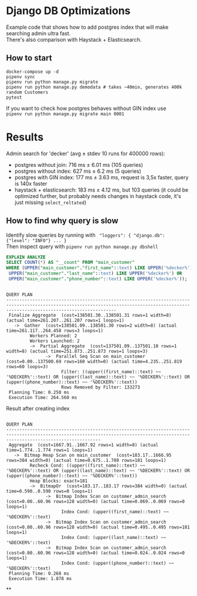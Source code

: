 # Django DB Optimizations

Example code that shows how to add postgres index that will make searching admin ultra fast.  
There's also comparison with Haystack + Elasticsearch.

## How to start
```
docker-compose up -d
pipenv sync
pipenv run python manage.py migrate
pipenv run python manage.py demodata # takes ~40min, generates 400k random Customers
pytest
```
If you want to check how postgres behaves without GIN index use  
`pipenv run python manage.py migrate main 0001`

# Results
Admin search for 'decker'   (avg    ±  stdev  10 runs for 400000 rows):
+ postgres without join:    716 ms ± 6.01 ms (105 queries)
+ postgres without index:   627 ms ± 6.2 ms  (5 queries)
+ postgres with GIN index:  177 ms ± 3.63 ms, request is 3,5x faster, query is 140x faster
+ haystack + elasticsearch: 183 ms ± 4.12 ms, but 103 queries
(it could be optimized further, but probably needs changes in haystack code, it's just missing `select_reltated`)


## How to find why query is slow
Identify slow queries by running with ` "loggers": { "django.db": {"level": "INFO"} ... }`  
Then inspect query with
`pipenv run python manage.py dbshell`
``` sql
EXPLAIN ANALYZE 
SELECT COUNT(*) AS "__count" FROM "main_customer" 
WHERE (UPPER("main_customer"."first_name"::text) LIKE UPPER('%decker%') OR
 UPPER("main_customer"."last_name"::text) LIKE UPPER('%decker%') OR
 UPPER("main_customer"."phone_number"::text) LIKE UPPER('%decker%'));
```
```
                                                                                      QUERY PLAN                                                                                      
--------------------------------------------------------------------------------------------------------------------------------------------------------------------------------------
 Finalize Aggregate  (cost=138501.30..138501.31 rows=1 width=8) (actual time=261.207..261.207 rows=1 loops=1)
   ->  Gather  (cost=138501.09..138501.30 rows=2 width=8) (actual time=261.117..264.458 rows=3 loops=1)
         Workers Planned: 2
         Workers Launched: 2
         ->  Partial Aggregate  (cost=137501.09..137501.10 rows=1 width=8) (actual time=251.873..251.873 rows=1 loops=3)
               ->  Parallel Seq Scan on main_customer  (cost=0.00..137500.69 rows=160 width=0) (actual time=4.235..251.819 rows=60 loops=3)
                     Filter: ((upper((first_name)::text) ~~ '%DECKER%'::text) OR (upper((last_name)::text) ~~ '%DECKER%'::text) OR (upper((phone_number)::text) ~~ '%DECKER%'::text))
                     Rows Removed by Filter: 133273
 Planning Time: 0.250 ms
 Execution Time: 264.560 ms
```
Result after creating index
```
                                                                                   QUERY PLAN                                                                                   
--------------------------------------------------------------------------------------------------------------------------------------------------------------------------------
 Aggregate  (cost=1667.91..1667.92 rows=1 width=8) (actual time=1.774..1.774 rows=1 loops=1)
   ->  Bitmap Heap Scan on main_customer  (cost=183.17..1666.95 rows=384 width=0) (actual time=0.675..1.708 rows=181 loops=1)
         Recheck Cond: ((upper((first_name)::text) ~~ '%DECKER%'::text) OR (upper((last_name)::text) ~~ '%DECKER%'::text) OR (upper((phone_number)::text) ~~ '%DECKER%'::text))
         Heap Blocks: exact=181
         ->  BitmapOr  (cost=183.17..183.17 rows=384 width=0) (actual time=0.590..0.590 rows=0 loops=1)
               ->  Bitmap Index Scan on customer_admin_search  (cost=0.00..60.96 rows=128 width=0) (actual time=0.069..0.069 rows=0 loops=1)
                     Index Cond: (upper((first_name)::text) ~~ '%DECKER%'::text)
               ->  Bitmap Index Scan on customer_admin_search  (cost=0.00..60.96 rows=128 width=0) (actual time=0.495..0.495 rows=181 loops=1)
                     Index Cond: (upper((last_name)::text) ~~ '%DECKER%'::text)
               ->  Bitmap Index Scan on customer_admin_search  (cost=0.00..60.96 rows=128 width=0) (actual time=0.024..0.024 rows=0 loops=1)
                     Index Cond: (upper((phone_number)::text) ~~ '%DECKER%'::text)
 Planning Time: 0.268 ms
 Execution Time: 1.878 ms
```

**
